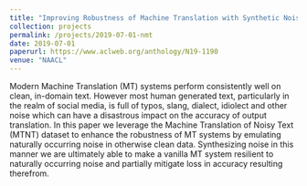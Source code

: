 ```yaml
---
title: "Improving Robustness of Machine Translation with Synthetic Noise"
collection: projects
permalink: /projects/2019-07-01-nmt
date: 2019-07-01
paperurl: https://www.aclweb.org/anthology/N19-1190
venue: "NAACL"
---
```

Modern Machine Translation (MT) systems perform consistently well on clean, in-domain text. 
However most human generated text, particularly in the realm of social media, is full of typos, 
slang, dialect, idiolect and other noise which can have a disastrous impact on the accuracy of output translation. 
In this paper we leverage the Machine Translation of Noisy Text (MTNT) dataset to enhance the robustness of MT systems
by emulating naturally occurring noise in otherwise clean data. Synthesizing noise in this manner we are ultimately 
able to make a vanilla MT system resilient to naturally occurring noise and partially mitigate loss in accuracy resulting therefrom.
